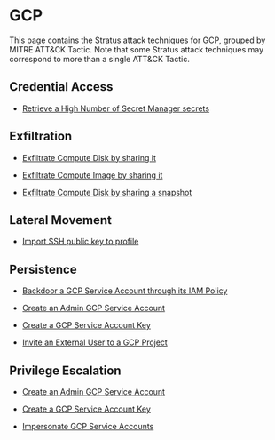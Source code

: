 # GCP

This page contains the Stratus attack techniques for GCP, grouped by MITRE ATT&CK Tactic.
Note that some Stratus attack techniques may correspond to more than a single ATT&CK Tactic.


## Credential Access

- [Retrieve a High Number of Secret Manager secrets](./gcp.credential-access.secretmanager-retrieve-secrets.md)


## Exfiltration

- [Exfiltrate Compute Disk by sharing it](./gcp.exfiltration.share-compute-disk.md)

- [Exfiltrate Compute Image by sharing it](./gcp.exfiltration.share-compute-image.md)

- [Exfiltrate Compute Disk by sharing a snapshot](./gcp.exfiltration.share-compute-snapshot.md)


## Lateral Movement

- [Import SSH public key to profile](./gcp.lateral-movement.oslogin-import-sshkey.md)


## Persistence

- [Backdoor a GCP Service Account through its IAM Policy](./gcp.persistence.backdoor-service-account-policy.md)

- [Create an Admin GCP Service Account](./gcp.persistence.create-admin-service-account.md)

- [Create a GCP Service Account Key](./gcp.persistence.create-service-account-key.md)

- [Invite an External User to a GCP Project](./gcp.persistence.invite-external-user.md)


## Privilege Escalation

- [Create an Admin GCP Service Account](./gcp.persistence.create-admin-service-account.md)

- [Create a GCP Service Account Key](./gcp.persistence.create-service-account-key.md)

- [Impersonate GCP Service Accounts](./gcp.privilege-escalation.impersonate-service-accounts.md)

